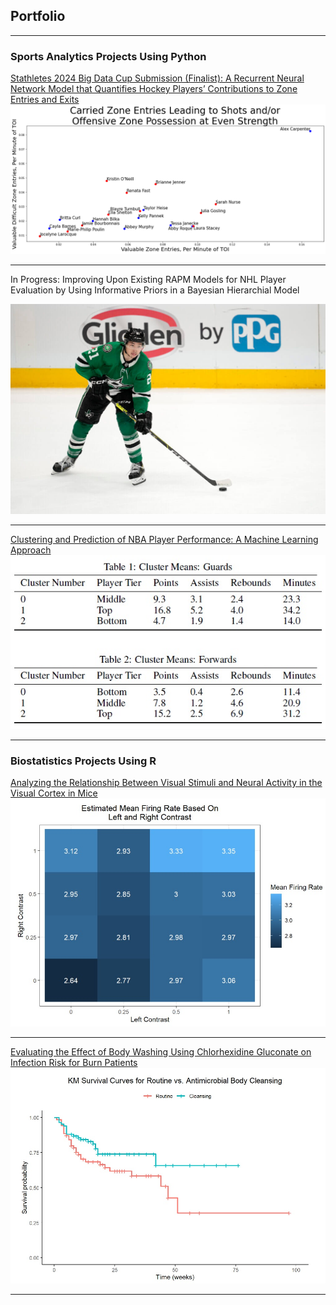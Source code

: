## Portfolio

---

### Sports Analytics Projects Using Python

[Stathletes 2024 Big Data Cup Submission (Finalist): A Recurrent Neural Network Model that Quantifies Hockey Players’ Contributions to Zone Entries and Exits](/pdf/big_data_cup_paper.pdf)
<img src="images/zone_entry_chart.png?raw=true"/>

---

In Progress: Improving Upon Existing RAPM Models for NHL Player Evaluation by Using Informative Priors in a Bayesian Hierarchial Model

<img src="images/jason_robertson.jpg?raw=true"/>

---

[Clustering and Prediction of NBA Player Performance: A Machine Learning Approach](/pdf/nba_prediction_project.pdf)
<img src="images/nba_thumbnail.jpg?raw=true"/>

---

### Biostatistics Projects Using R

[Analyzing the Relationship Between Visual Stimuli and Neural Activity in the Visual Cortex in Mice](/html/neural_activity_in_mice_project.html)
<img src="images/neurons_thumbnail.jpg?raw=true"/>

---

[Evaluating the Effect of Body Washing Using Chlorhexidine
Gluconate on Infection Risk for Burn Patients](/pdf/survival_analysis_burn_patients_project.pdf)
<img src="images/survival_thumbnail.jpg?raw=true"/>

---
<p style="font-size:11px"></p>
<!-- Remove above link if you don't want to attibute -->
